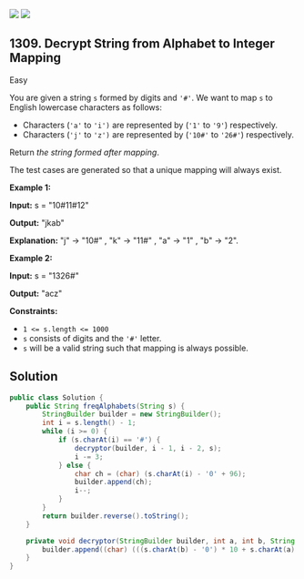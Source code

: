 [![](https://img.shields.io/github/stars/javadev/LeetCode-in-Java?label=Stars&style=flat-square)](https://github.com/javadev/LeetCode-in-Java)
[![](https://img.shields.io/github/forks/javadev/LeetCode-in-Java?label=Fork%20me%20on%20GitHub%20&style=flat-square)](https://github.com/javadev/LeetCode-in-Java/fork)

## 1309\. Decrypt String from Alphabet to Integer Mapping

Easy

You are given a string `s` formed by digits and `'#'`. We want to map `s` to English lowercase characters as follows:

*   Characters (`'a'` to `'i')` are represented by (`'1'` to `'9'`) respectively.
*   Characters (`'j'` to `'z')` are represented by (`'10#'` to `'26#'`) respectively.

Return _the string formed after mapping_.

The test cases are generated so that a unique mapping will always exist.

**Example 1:**

**Input:** s = "10#11#12"

**Output:** "jkab"

**Explanation:** "j" -> "10#" , "k" -> "11#" , "a" -> "1" , "b" -> "2".

**Example 2:**

**Input:** s = "1326#"

**Output:** "acz"

**Constraints:**

*   `1 <= s.length <= 1000`
*   `s` consists of digits and the `'#'` letter.
*   `s` will be a valid string such that mapping is always possible.

## Solution

```java
public class Solution {
    public String freqAlphabets(String s) {
        StringBuilder builder = new StringBuilder();
        int i = s.length() - 1;
        while (i >= 0) {
            if (s.charAt(i) == '#') {
                decryptor(builder, i - 1, i - 2, s);
                i -= 3;
            } else {
                char ch = (char) (s.charAt(i) - '0' + 96);
                builder.append(ch);
                i--;
            }
        }
        return builder.reverse().toString();
    }

    private void decryptor(StringBuilder builder, int a, int b, String s) {
        builder.append((char) (((s.charAt(b) - '0') * 10 + s.charAt(a) - '0') + 96));
    }
}
```